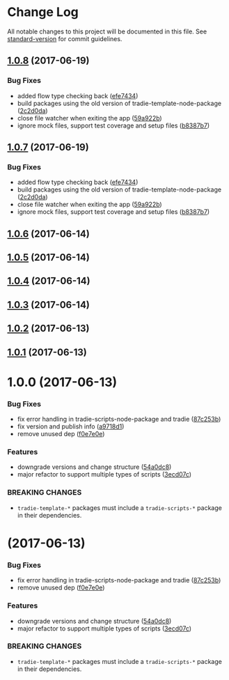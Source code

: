 # Change Log

All notable changes to this project will be documented in this file.
See [standard-version](https://github.com/conventional-changelog/standard-version) for commit guidelines.

<a name="1.0.8"></a>
## [1.0.8](https://github.com/jameslnewell/tradie-v4/compare/tradie-template-node-package-example@1.0.6...tradie-template-node-package-example@1.0.8) (2017-06-19)


### Bug Fixes

* added flow type checking back ([efe7434](https://github.com/jameslnewell/tradie-v4/commit/efe7434))
* build packages using the old version of tradie-template-node-package ([2c2d0da](https://github.com/jameslnewell/tradie-v4/commit/2c2d0da))
* close file watcher when exiting the app ([59a922b](https://github.com/jameslnewell/tradie-v4/commit/59a922b))
* ignore mock files, support test coverage and setup files ([b8387b7](https://github.com/jameslnewell/tradie-v4/commit/b8387b7))




<a name="1.0.7"></a>
## [1.0.7](https://github.com/jameslnewell/tradie-v4/compare/tradie-template-node-package-example@1.0.6...tradie-template-node-package-example@1.0.7) (2017-06-19)


### Bug Fixes

* added flow type checking back ([efe7434](https://github.com/jameslnewell/tradie-v4/commit/efe7434))
* build packages using the old version of tradie-template-node-package ([2c2d0da](https://github.com/jameslnewell/tradie-v4/commit/2c2d0da))
* close file watcher when exiting the app ([59a922b](https://github.com/jameslnewell/tradie-v4/commit/59a922b))
* ignore mock files, support test coverage and setup files ([b8387b7](https://github.com/jameslnewell/tradie-v4/commit/b8387b7))




<a name="1.0.6"></a>
## [1.0.6](https://github.com/jameslnewell/tradie-v4/compare/tradie-template-node-package-example@1.0.5...tradie-template-node-package-example@1.0.6) (2017-06-14)




<a name="1.0.5"></a>
## [1.0.5](https://github.com/jameslnewell/tradie-v4/compare/tradie-template-node-package-example@1.0.4...tradie-template-node-package-example@1.0.5) (2017-06-14)




<a name="1.0.4"></a>
## [1.0.4](https://github.com/jameslnewell/tradie-v4/compare/tradie-template-node-package-example@1.0.3...tradie-template-node-package-example@1.0.4) (2017-06-14)




<a name="1.0.3"></a>
## [1.0.3](https://github.com/jameslnewell/tradie-v4/compare/tradie-template-node-package-example@1.0.2...tradie-template-node-package-example@1.0.3) (2017-06-14)




<a name="1.0.2"></a>
## [1.0.2](https://github.com/jameslnewell/tradie-v4/compare/tradie-template-node-package-example@1.0.1...tradie-template-node-package-example@1.0.2) (2017-06-13)




<a name="1.0.1"></a>
## [1.0.1](https://github.com/jameslnewell/tradie-v4/compare/tradie-template-node-package-example@1.0.0...tradie-template-node-package-example@1.0.1) (2017-06-13)




<a name="1.0.0"></a>
# 1.0.0 (2017-06-13)


### Bug Fixes

* fix error handling in tradie-scripts-node-package and tradie ([87c253b](https://github.com/jameslnewell/tradie-v4/commit/87c253b))
* fix version and publish info ([a9718d1](https://github.com/jameslnewell/tradie-v4/commit/a9718d1))
* remove unused dep ([f0e7e0e](https://github.com/jameslnewell/tradie-v4/commit/f0e7e0e))


### Features

* downgrade versions and change structure ([54a0dc8](https://github.com/jameslnewell/tradie-v4/commit/54a0dc8))
* major refactor to support multiple types of scripts ([3ecd07c](https://github.com/jameslnewell/tradie-v4/commit/3ecd07c))


### BREAKING CHANGES

* `tradie-template-*` packages must include a `tradie-scripts-*` package in their dependencies.




<a name=""></a>
#  (2017-06-13)


### Bug Fixes

* fix error handling in tradie-scripts-node-package and tradie ([87c253b](https://github.com/jameslnewell/tradie-v4/commit/87c253b))
* remove unused dep ([f0e7e0e](https://github.com/jameslnewell/tradie-v4/commit/f0e7e0e))


### Features

* downgrade versions and change structure ([54a0dc8](https://github.com/jameslnewell/tradie-v4/commit/54a0dc8))
* major refactor to support multiple types of scripts ([3ecd07c](https://github.com/jameslnewell/tradie-v4/commit/3ecd07c))


### BREAKING CHANGES

* `tradie-template-*` packages must include a `tradie-scripts-*` package in their dependencies.

